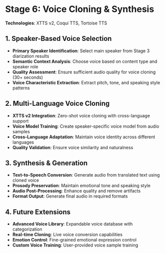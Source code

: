 # Stage 6: Voice Cloning & Synthesis

**Technologies**: XTTS v2, Coqui TTS, Tortoise TTS

## 1. Speaker-Based Voice Selection

- **Primary Speaker Identification**: Select main speaker from Stage 3 diarization results
- **Semantic Context Analysis**: Choose voice based on content type and speaker role
- **Quality Assessment**: Ensure sufficient audio quality for voice cloning (30+ seconds)
- **Voice Characteristic Extraction**: Extract pitch, tone, and speaking style patterns

## 2. Multi-Language Voice Cloning

- **XTTS v2 Integration**: Zero-shot voice cloning with cross-language support
- **Voice Model Training**: Create speaker-specific voice model from audio samples
- **Cross-Language Adaptation**: Maintain voice identity across different languages
- **Quality Validation**: Ensure voice similarity and naturalness

## 3. Synthesis & Generation

- **Text-to-Speech Conversion**: Generate audio from translated text using cloned voice
- **Prosody Preservation**: Maintain emotional tone and speaking style
- **Audio Post-Processing**: Enhance quality and remove artifacts
- **Format Output**: Generate final audio in required formats

## 4. Future Extensions

- **Advanced Voice Library**: Expandable voice database with categorization
- **Real-time Cloning**: Live voice conversion capabilities
- **Emotion Control**: Fine-grained emotional expression control
- **Custom Voice Training**: User-provided voice sample training

